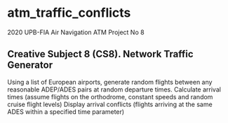 # atm_traffic_conflicts
2020 UPB-FIA Air Navigation ATM Project No 8


## Creative Subject 8 (CS8). Network Traffic Generator
Using a list of European airports, generate random flights between any reasonable ADEP/ADES pairs at random departure times.
Calculate arrival times (assume flights on the orthodrome, constant speeds and random cruise flight levels)
Display arrival conflicts (flights arriving at the same ADES within a specified time parameter)
